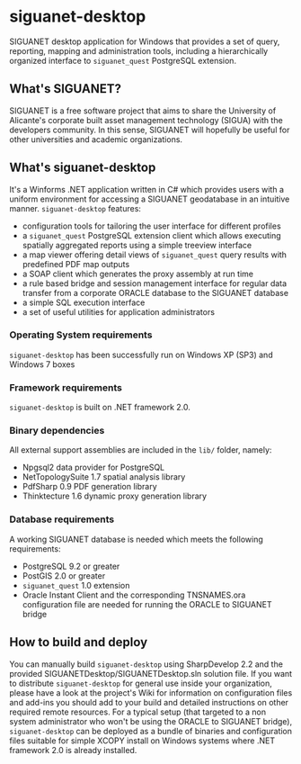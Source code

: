 siguanet-desktop
================

SIGUANET desktop application for Windows that provides a set of query, reporting, mapping and administration tools, including a hierarchically organized interface to `siguanet_quest` PostgreSQL extension.

## What's SIGUANET?
SIGUANET is a free software project that aims to share the University of Alicante's corporate built asset management technology (SIGUA) with the developers community.
In this sense, SIGUANET will hopefully be useful for other universities and academic organizations.

## What's siguanet-desktop
It's a Winforms .NET application written in C# which provides users with a uniform environment for accessing a SIGUANET geodatabase in an intuitive manner.
`siguanet-desktop` features:
* configuration tools for tailoring the user interface for different profiles
* a `siguanet_quest` PostgreSQL extension client which allows executing spatially aggregated reports using a simple treeview interface
* a map viewer offering detail views of `siguanet_quest` query results with predefined PDF map outputs
* a SOAP client which generates the proxy assembly at run time
* a rule based bridge and session management interface for regular data transfer from a corporate ORACLE database to the SIGUANET database
* a simple SQL execution interface
* a set of useful utilities for application administrators

### Operating System requirements
`siguanet-desktop` has been successfully run on Windows XP (SP3) and Windows 7 boxes

### Framework requirements
`siguanet-desktop` is built on .NET framework 2.0.

### Binary dependencies
All external support assemblies are included in the `lib/` folder, namely:
* Npgsql2 data provider for PostgreSQL
* NetTopologySuite 1.7 spatial analysis library
* PdfSharp 0.9 PDF generation library
* Thinktecture 1.6 dynamic proxy generation library

### Database requirements
A working SIGUANET database is needed which meets the following requirements:
* PostgreSQL 9.2 or greater
* PostGIS 2.0 or greater
* `siguanet_quest` 1.0 extension
* Oracle Instant Client and the corresponding TNSNAMES.ora configuration file are needed for running the ORACLE to SIGUANET bridge

## How to build and deploy
You can manually build  `siguanet-desktop` using SharpDevelop 2.2 and the provided SIGUANETDesktop/SIGUANETDesktop.sln solution file. If you want to distribute `siguanet-desktop` for general use inside your organization, please have a look at the project's Wiki for information on configuration files and add-ins you should add to your build and detailed instructions on other required remote resources. For a typical setup (that targeted to a non system administrator who won't be using the ORACLE to SIGUANET bridge), `siguanet-desktop` can be deployed as a bundle of binaries and configuration files suitable for simple XCOPY install on Windows systems where .NET framework 2.0 is already installed.
